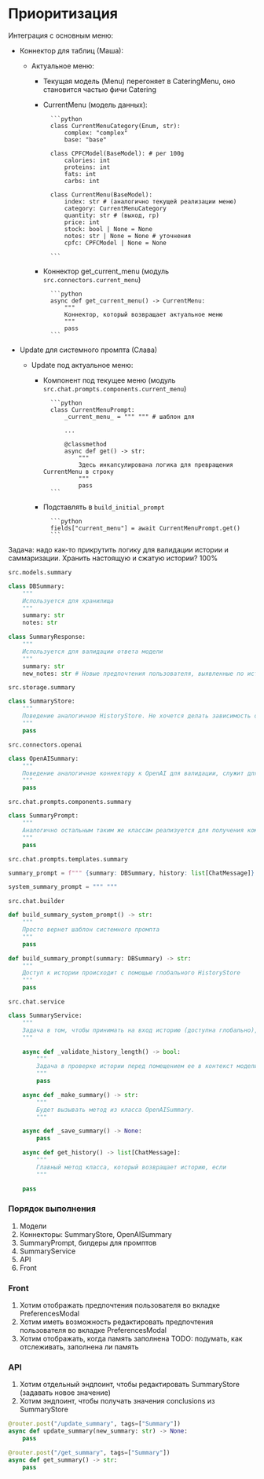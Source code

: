 # Приоритизация

Интеграция с основным меню:

- Коннектор для таблиц (Маша):

  - Актуальное меню:

    - Текущая модель (Menu) перегоняет в CateringMenu, оно становится частью фичи Catering
    - CurrentMenu (модель данных):

            ```python
            class CurrentMenuCategory(Enum, str):
                complex: "complex"
                base: "base"

            class CPFCModel(BaseModel): # per 100g
                calories: int
                proteins: int
                fats: int
                carbs: int

            class CurrentMenu(BaseModel):
                index: str # (аналогично текущей реализации меню)
                category: CurrentMenuCategory
                quantity: str # (выход, гр)
                price: int
                stock: bool | None = None
                notes: str | None = None # уточнения
                cpfc: CPFCModel | None = None

            ```

    - Коннектор get_current_menu (модуль `src.connectors.current_menu`)

            ```python
            async def get_current_menu() -> CurrentMenu:
                """
                Коннектор, который возвращает актуальное меню
                """
                pass
            ```

- Update для системного промпта (Слава)

  - Update под актуальное меню:

    - Компонент под текущее меню (модуль `src.chat.prompts.components.current_menu`)

            ```python
            class CurrentMenuPrompt:
                _current_menu_ = """ """ # шаблон для

                ...

                @classmethod
                async def get() -> str:
                    """
                    Здесь инкапсулирована логика для превращения CurrentMenu в строку
                    """
                    pass
            ```

    - Подставлять в `build_initial_prompt`

            ```python
            fields["current_menu"] = await CurrentMenuPrompt.get()
            ```

Задача: надо как-то прикрутить логику для валидации истории и саммаризации. Хранить настоящую и сжатую истории? 100%

`src.models.summary`

```python
class DBSummary:
    """
    Используется для хранилища
    """
    summary: str
    notes: str
```

```python
class SummaryResponse:
    """
    Используется для валидации ответа модели
    """
    summary: str
    new_notes: str # Новые предпочтения пользователя, выявленные по истории сообшений и старому саммари
```

`src.storage.summary`

```python
class SummaryStore:
    """
    Поведение аналогичное HistoryStore. Не хочется делать зависимость от структуры класса HistoryStore. Можно хранить текущее Summary и index в истории сообщений. Как поддерживать персистентность HistoryStore и SummaryStore?
    """
    pass
```

`src.connectors.openai`

```python
class OpenAISummary:
    """
    Поведение аналогичное коннектору к OpenAI для валидации, служит для генерации саммари общим скопом без stream-режима
    """
    pass
```

`src.chat.prompts.components.summary`

```python
class SummaryPrompt:
    """
    Аналогично остальным таким же классам реализуется для получения компоненты системного промпта
    """
    pass
```

`src.chat.prompts.templates.summary`

```python
summary_prompt = f""" {summary: DBSummary, history: list[ChatMessage]} """

system_summary_prompt = """ """
```

`src.chat.builder`

```python
def build_summary_system_prompt() -> str:
    """
    Просто вернет шаблон системного промпта
    """
    pass

def build_summary_prompt(summary: DBSummary) -> str:
    """
    Доступ к истории происходит с помощью глобального HistoryStore
    """
    pass
```

`src.chat.service`

```python
class SummaryService:
    """
    Задача в том, чтобы принимать на вход историю (доступна глобально), и саммаризировать ее, на выход подается сжатый вариант истории. Поддерживает персистентность между HistoryStore и SummaryStore.
    """

    async def _validate_history_length() -> bool:
        """
        Задача в проверке истории перед помещением ее в контекст модели. Возвращает true/false. HistoryStore оперирует classmethod's, поэтому инициализация не нужна
        """
        pass

    async def _make_summary() -> str:
        """
        Будет вызывать метод из класса OpenAISummary.
        """

    async def _save_summary() -> None:
        pass

    async def get_history() -> list[ChatMessage]:
        """
        Главный метод класса, который возвращает историю, если
        """

    pass
```

### Порядок выполнения

1. Модели
2. Коннекторы: SummaryStore, OpenAISummary
3. SummaryPrompt, билдеры для промптов
4. SummaryService
5. API
6. Front

### Front

1. Хотим отображать предпочтения пользователя во вкладке PreferencesModal
2. Хотим иметь возможность редактировать предпочтения пользователя во вкладке PreferencesModal
3. Хотим отображать, когда память заполнена TODO: подумать, как отслеживать, заполнена ли память

### API

1. Хотим отдельный эндпоинт, чтобы редактировать SummaryStore (задавать новое значение)
2. Хотим эндпоинт, чтобы получать значения conclusions из SummaryStore

```python
@router.post("/update_summary", tags=["Summary"])
async def update_summary(new_summary: str) -> None:
    pass

@router.post("/get_summary", tags=["Summary"])
async def get_summary() -> str:
    pass
```

